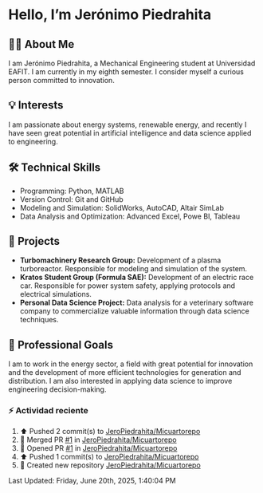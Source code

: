 <!DOCTYPE html>
<html lang="en">
<head>
  <meta charset="UTF-8" />
  <meta name="viewport" content="width=device-width, initial-scale=1" />
  
</head>
<body>
  <h1>Hello, I’m Jerónimo Piedrahita</h1>

  <section>
    <h2>👨‍🎓 About Me</h2>
    <p>I am Jerónimo Piedrahita, a Mechanical Engineering student at Universidad EAFIT. I am currently in my eighth semester. I consider myself a curious person committed to innovation.</p>
  </section>

  <section>
    <h2>💡 Interests</h2>
    <p>I am passionate about energy systems, renewable energy, and recently I have seen great potential in artificial intelligence and data science applied to engineering.</p>
  </section>
   <section>
    <h2>🛠️ Technical Skills</h2>
    <ul>
      <li>Programming: Python, MATLAB</li>
      <li>Version Control: Git and GitHub</li>
      <li>Modeling and Simulation: SolidWorks, AutoCAD, Altair SimLab</li>
      <li>Data Analysis and Optimization: Advanced Excel, Powe BI, Tableau</li>
    </ul>
  </section>

  <section>
    <h2>📁 Projects</h2>
    <ul>
      <li><strong>Turbomachinery Research Group:</strong> Development of a plasma turboreactor. Responsible for modeling and simulation of the system.</li>
      <li><strong>Kratos Student Group (Formula SAE):</strong> Development of an electric race car. Responsible for power system safety, applying protocols and electrical simulations.</li>
      <li><strong>Personal Data Science Project:</strong> Data analysis for a veterinary software company to commercialize valuable information through data science techniques.</li>
    </ul>
  </section>
  
  <section>
    <h2>🎯 Professional Goals</h2>
    <p>I am to work in the energy sector, a field with great potential for innovation and the development of more efficient technologies for generation and distribution. I am also interested in applying data science to improve engineering decision-making.</p>
  </section>

  ### :zap: Actividad reciente
  <!--RECENT_ACTIVITY:start-->
1. ⬆️ Pushed 2 commit(s) to [JeroPiedrahita/Micuartorepo](https://github.com/JeroPiedrahita/Micuartorepo)<br>
2. 🎉 Merged PR [#1](https://github.com/JeroPiedrahita/Micuartorepo/pull/1) in [JeroPiedrahita/Micuartorepo](https://github.com/JeroPiedrahita/Micuartorepo)<br>
3. 💪 Opened PR [#1](https://github.com/JeroPiedrahita/Micuartorepo/pull/1) in [JeroPiedrahita/Micuartorepo](https://github.com/JeroPiedrahita/Micuartorepo)<br>
4. ⬆️ Pushed 1 commit(s) to [JeroPiedrahita/Micuartorepo](https://github.com/JeroPiedrahita/Micuartorepo)<br>
5. 📔 Created new repository [JeroPiedrahita/Micuartorepo](https://github.com/JeroPiedrahita/Micuartorepo)<br>
<!--RECENT_ACTIVITY:end-->
  <!--RECENT_ACTIVITY:last_update-->
Last Updated: Friday, June 20th, 2025, 1:40:04 PM
<!--RECENT_ACTIVITY:last_update_end-->
</body>
</html>
